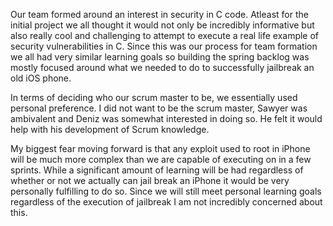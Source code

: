 Our team formed around an interest in security in C code. Atleast for the initial project we all thought it would not only be incredibly informative but also really cool and challenging to attempt to execute a real life example of security vulnerabilities in C. Since this was our process for team formation we all had very similar learning goals so building the spring backlog was mostly focused around what we needed to do to successfully jailbreak an old iOS phone.

In terms of deciding who our scrum master to be, we essentially used personal preference. I did not want to be the scrum master, Sawyer was ambivalent and Deniz was somewhat interested in doing so. He felt it would help with his development of Scrum knowledge. 

My biggest fear moving forward is that any exploit used to root in iPhone will be much more complex than we are capable of executing on in a few sprints. While a significant amount of learning will be had regardless of whether or not we actually can jail break an iPhone it would be very personally fulfilling to do so. Since we will still meet personal learning goals regardless of the execution of jailbreak I am not incredibly concerned about this.